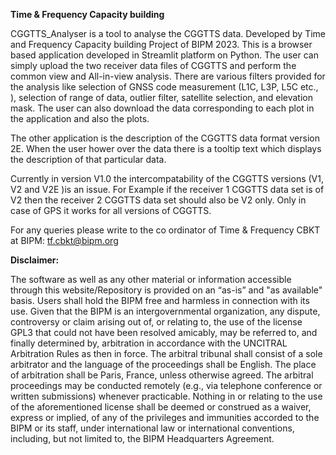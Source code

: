 **Time & Frequency Capacity building**

CGGTTS_Analyser is a tool to analyse the CGGTTS data. Developed by Time and Frequency Capacity building Project of BIPM 2023. This is a browser based application developed in Streamlit platform on Python. The user can simply upload the two receiver data files of CGGTTS and perform the common view and All-in-view analysis. There are various filters provided for the analysis like selection of GNSS code measurement (L1C, L3P, L5C etc., ), selection of range of data, outlier filter, satellite selection, and elevation mask. The user can also download the data corresponding to each plot in the application and also the plots.

The other application is the description of the CGGTTS data format version 2E. 
When the user hower over the data there is a tooltip text which displays the description of that particular data. 

Currently in version V1.0 the intercompatability of the CGGTTS versions (V1, V2 and V2E )is an issue. For Example if the receiver 1 CGGTTS data set is of V2 then the receiver 2 CGGTTS data set should also be V2 only. Only in case of GPS it works for all versions of CGGTTS.

For any queries please write to the co ordinator of Time & Frequency CBKT at BIPM: tf.cbkt@bipm.org 

**Disclaimer:**

The software as well as any other material or information accessible through this website/Repository is provided on an “as-is” and "as available" basis. Users shall hold the BIPM free and harmless in connection with its use.
Given that the BIPM is an intergovernmental organization, any dispute, controversy or claim arising out of, or relating to, the use of the license GPL3 that could not have been resolved amicably, may be referred to, and finally determined by, arbitration in accordance with the UNCITRAL Arbitration Rules as then in force. The arbitral tribunal shall consist of a sole arbitrator and the language of the proceedings shall be English. The place of arbitration shall be Paris, France, unless otherwise agreed. The arbitral proceedings may be conducted remotely (e.g., via telephone conference or written submissions) whenever practicable.
Nothing in or relating to the use of the aforementioned license shall be deemed or construed as a waiver, express or implied, of any of the privileges and immunities accorded to the BIPM or its staff, under international law or international conventions, including, but not limited to, the BIPM Headquarters Agreement.

